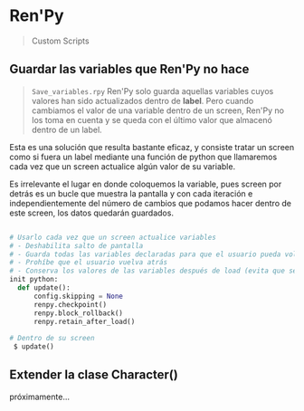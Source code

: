 # Ren'Py

> Custom Scripts

## Guardar las variables que Ren'Py no hace
> `Save_variables.rpy`
Ren'Py solo guarda aquellas variables cuyos valores han sido actualizados dentro de **label**. Pero cuando cambiamos el valor de una variable dentro de un screen, Ren'Py no los toma en cuenta y se queda con el último valor que almacenó dentro de un label.

Esta es una solución que resulta bastante eficaz, y consiste tratar un screen como si fuera un label mediante una función de python que llamaremos cada vez que un screen actualice algún valor de su variable.

Es irrelevante el lugar en donde coloquemos la variable, pues screen por detrás es un bucle que muestra la pantalla y con cada iteración e independientemente del número de cambios que podamos hacer dentro de este screen, los datos quedarán guardados.

``` python

# Usarlo cada vez que un screen actualice variables
# - Deshabilita salto de pantalla
# - Guarda todas las variables declaradas para que el usuario pueda volver atrás (save)
# - Prohíbe que el usuario vuelva atrás
# - Conserva los valores de las variables después de load (evita que se borre el save)
init python:
  def update():     
      config.skipping = None  
      renpy.checkpoint()
      renpy.block_rollback()   
      renpy.retain_after_load()
      
# Dentro de su screen
 $ update()
```

## Extender la clase Character()
próximamente...
